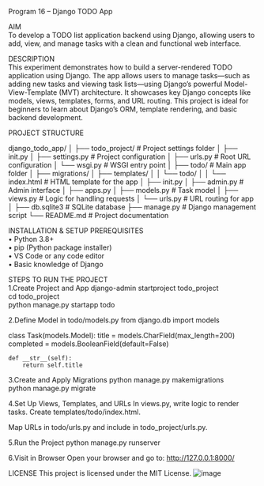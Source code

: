 Program 16 – Django TODO App

AIM  
To develop a TODO list application backend using Django, allowing users to add, view, and manage tasks with a clean and functional web interface.

DESCRIPTION  
This experiment demonstrates how to build a server-rendered TODO application using Django. The app allows users to manage tasks—such as adding new tasks and viewing task lists—using Django’s powerful Model-View-Template (MVT) architecture. It showcases key Django concepts like models, views, templates, forms, and URL routing. This project is ideal for beginners to learn about Django’s ORM, template rendering, and basic backend development.

PROJECT STRUCTURE  

django_todo_app/
│
├── todo_project/ # Project settings folder
│ ├── init.py
│ ├── settings.py # Project configuration
│ ├── urls.py # Root URL configuration
│ └── wsgi.py # WSGI entry point
│
├── todo/ # Main app folder
│ ├── migrations/
│ ├── templates/
│ │ └── todo/
│ │ └── index.html # HTML template for the app
│ ├── init.py
│ ├── admin.py # Admin interface
│ ├── apps.py
│ ├── models.py # Task model
│ ├── views.py # Logic for handling requests
│ └── urls.py # URL routing for app
│
├── db.sqlite3 # SQLite database
├── manage.py # Django management script
└── README.md # Project documentation

 
 
INSTALLATION & SETUP PREREQUISITES  
•	Python 3.8+  
•	pip (Python package installer)  
•	VS Code or any code editor  
•	Basic knowledge of Django  

STEPS TO RUN THE PROJECT  
1.Create Project and App
django-admin startproject todo_project  
cd todo_project  
python manage.py startapp todo  

2.Define Model in todo/models.py
from django.db import models

class Task(models.Model):
    title = models.CharField(max_length=200)
    completed = models.BooleanField(default=False)

    def __str__(self):
        return self.title

3.Create and Apply Migrations
python manage.py makemigrations  
python manage.py migrate

4.Set Up Views, Templates, and URLs
In views.py, write logic to render tasks.
Create templates/todo/index.html.

Map URLs in todo/urls.py and include in todo_project/urls.py.

5.Run the Project
python manage.py runserver

6.Visit in Browser
Open your browser and go to:
http://127.0.0.1:8000/


LICENSE
This project is licensed under the MIT License.
![image](https://github.com/user-attachments/assets/235089f6-d84b-47d5-af90-4bb69978ac5f)
